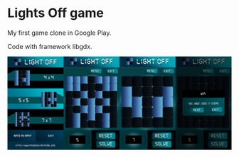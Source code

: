 Lights Off game
===========

My first game clone in Google Play.

Code with framework libgdx.

![ScreenShot1](https://raw.githubusercontent.com/pearl2201/Lights-Off/master/screenshot/screenshot.png)




